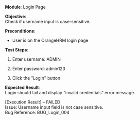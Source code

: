 **Module**: Login Page

**Objective**:  
Check if username input is case-sensitive.

**Preconditions**:

- User is on the OrangeHRM login page
    

**Test Steps**:

1. Enter username: ADMIN
    
2. Enter password: admin123
    
3. Click the "Login" button
    

**Expected Result**:  
Login should fail and display “Invalid credentials” error message.

[Execution Result] – FAILED  
Issue: Username input field is not case sensitive.  
Bug Reference: BUG_Login_004